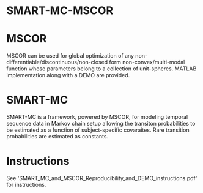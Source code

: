# SMART-MC-MSCOR

# MSCOR
MSCOR can be used for global optimization of any non-differentiable/discontinuous/non-closed form non-convex/multi-modal function whose parameters belong to a collection of unit-spheres. MATLAB implementation along with a DEMO are provided.

# SMART-MC
SMART-MC is a framework, powered by MSCOR, for modeling temporal sequence data in Markov chain setup allowing the transiton probabilities to be estimated as a function of subject-specific covaraites. Rare transition probabilities are estimated as constants.

# Instructions
See 'SMART_MC_and_MSCOR_Reproducibility_and_DEMO_instructions.pdf' for instructions.

